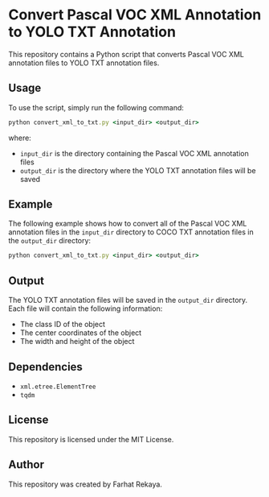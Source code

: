 # Convert Pascal VOC XML Annotation to YOLO TXT Annotation

This repository contains a Python script that converts Pascal VOC XML annotation files to YOLO TXT annotation files.

## Usage
 To use the script, simply run the following command:

```rb
python convert_xml_to_txt.py <input_dir> <output_dir>
```

where:
<br>
* `input_dir` is the directory containing the Pascal VOC XML annotation files
* `output_dir` is the directory where the YOLO TXT annotation files will be saved

## Example

The following example shows how to convert all of the Pascal VOC XML annotation files in the `input_dir` directory to COCO TXT annotation files in the `output_dir` directory:
```rb
python convert_xml_to_txt.py <input_dir> <output_dir>
```

## Output

The YOLO TXT annotation files will be saved in the `output_dir` directory. Each file will contain the following information:
  
* The class ID of the object
* The center coordinates of the object
* The width and height of the object

## Dependencies

* `xml.etree.ElementTree`
*  `tqdm`

## License
This repository is licensed under the MIT License.

## Author
This repository was created by Farhat Rekaya.
